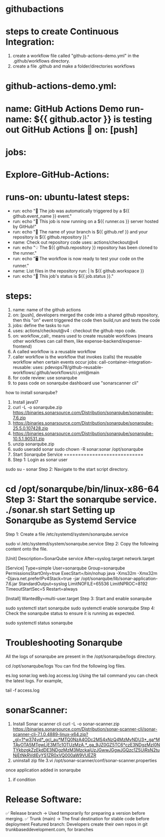 # githubactions

steps to create Continuous Integration:
=======================================
1. create a workflow file called "github-actions-demo.yml" in the .github/workflows directory.
2. create a file .github and make a folder/directories workflows

github-actions-demo.yml:
========================
name: GitHub Actions Demo
run-name: ${{ github.actor }} is testing out GitHub Actions 🚀
on: [push]
===
jobs:
======
Explore-GitHub-Actions:
=======================
runs-on: ubuntu-latest
steps:
======
- run: echo "🎉 The job was automatically triggered by a ${{ github.event_name }} event."
- run: echo "🐧 This job is now running on a ${{ runner.os }} server hosted by GitHub!"
- run: echo "🔎 The name of your branch is ${{ github.ref }} and your repository is ${{ github.repository }}."
- name: Check out repository code
uses: actions/checkout@v4
- run: echo "💡 The ${{ github.repository }} repository has been cloned to the runner."
- run: echo "🖥️ The workflow is now ready to test your code on the runner."
- name: List files in the repository
run: |
ls ${{ github.workspace }}
- run: echo "🍏 This job's status is ${{ job.status }}."



steps:
======
1. name: name of the github actions
2. on: [push], developers merged the code into a  shared github repository, then this "on" event triggered the code then build,run and tests the code
3. jobs: define the tasks to run
4. uses: actions/checkout@v4 : checkout the github repo code.
5. on:
   workflow_call:, means used to create reusable workflows (means other workflows can call them, like expense-backend/expense-frontend)
6. A called workflow is a reusable workflow
7. caller workflow is the workflow that invokes (calls) the reusable workflow when certain events occur
   jobs:
   call-container-integration-reusable:
   uses: pdevops78/github-reusable-workflows/.github/workflows/ci.yml@main
8. for code review: use sonarqube
9. to pass code on sonarqube dashboard use "sonarscanner cli"

how to install sonarqube?
1. Install java17
2. curl -L -o sonarqube.zip https://binaries.sonarsource.com/Distribution/sonarqube/sonarqube-7.6.zip
3. https://binaries.sonarsource.com/Distribution/sonarqube/sonarqube-25.5.0.107428.zip
4. https://binaries.sonarsource.com/Distribution/sonarqube/sonarqube-10.5.1.90531.zip
5. unzip sonarqube.zip
6. sudo useradd sonar
   sudo chown -R sonar:sonar /opt/sonarqube
7. Start Sonarqube Service
============================
8. Step 1: Login as sonar user

sudo su - sonar
Step 2: Navigate to the start script directory.

cd /opt/sonarqube/bin/linux-x86-64
Step 3: Start the sonarqube service.
./sonar.sh start
Setting up Sonarqube as Systemd Service
=======================================
Step 1: Create a file /etc/systemd/system/sonarqube.service

sudo vi /etc/systemd/system/sonarqube.service
Step 2: Copy the following content onto the file.

[Unit]
Description=SonarQube service
After=syslog.target network.target

[Service]
Type=simple
User=sonarqube
Group=sonarqube
PermissionsStartOnly=true
ExecStart=/bin/nohup java -Xms32m -Xmx32m -Djava.net.preferIPv4Stack=true -jar /opt/sonarqube/lib/sonar-application-7.6.jar
StandardOutput=syslog
LimitNOFILE=65536
LimitNPROC=8192
TimeoutStartSec=5
Restart=always

[Install]
WantedBy=multi-user.target
Step 3: Start and enable sonarqube

sudo systemctl start sonarqube
sudo systemctl enable sonarqube
Step 4: Check the sonarqube status to ensure it is running as expected.

sudo systemctl status  sonarqube


Troubleshooting Sonarqube
=========================
All the logs of sonarqube are present in the /opt/sonarqube/logs directory.

cd /opt/sonarqube/logs
You can find the following log files.

es.log
sonar.log
web.log
access.log
Using the tail command you can check the latest logs. For example,

tail -f access.log

sonarScanner:
==============
1. Install Sonar scanner cli
   curl -L -o sonar-scanner.zip https://binaries.sonarsource.com/Distribution/sonar-scanner-cli/sonar-scanner-cli-7.1.0.4889-linux-x64.zip?_gl=1*w374vd*_gcl_au*MTQ0NzA4ODc2MS4xNzQ4MzMyNDU3*_ga*MTAyOTA5MTgwLjE3MTc1OTUzMzA.*_ga_9JZ0GZ5TC6*czE3NDgzMzI0NTYkbzgkZzEkdDE3NDgzMzM3MzckajUzJGwwJGgwJGQzc1Z5UjRsN2tuNjEtNkRVdlEyYS1ZR0xVQ000aW9VUEZR
2. uninstall zip file
3.vi /opt/sonar-scanner/conf/sonar-scanner.properties

once application  added in sonarqube 
1. if condition

Release Software:
==================
✅ Release branch → Used temporarily for preparing a version before merging.
✅ Trunk (main) → The final destination for stable code before deployment
Featured branch: Developers create their own repos in git
trunkbaseddevelopment.com, for branches

